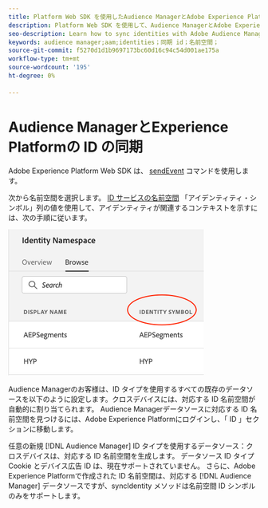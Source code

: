 ```yaml
---
title: Platform Web SDK を使用したAudience ManagerとAdobe Experience Platformの ID の同期
description: Platform Web SDK を使用して、Audience ManagerとAdobe Experience Platformの間で ID を同期する方法について説明します
seo-description: Learn how to sync identities with Adobe Audience Manager with Experience Platform Web SDK
keywords: audience manager;aam;identities；同期 id；名前空間；
source-git-commit: f5270d1d1b9697173bc60d16c94c54d001ae175a
workflow-type: tm+mt
source-wordcount: '195'
ht-degree: 0%

---
```



# Audience ManagerとExperience Platformの ID の同期

Adobe Experience Platform Web SDK は、 [sendEvent](./overview.md#syncing-identities) コマンドを使用します。

次から名前空間を選択します。 [ID サービスの名前空間](../../identity/../identity-service/namespaces.md) 「アイデンティティ・シンボル」列の値を使用して、アイデンティティが関連するコンテキストを示すには、次の手順に従います。

![名前空間 UI の表示](../assets/identity/edge_namespaceUI_identity-symbol.png)

Audience Managerのお客様は、ID タイプを使用するすべての既存のデータソースを以下のように設定します。クロスデバイスには、対応する ID 名前空間が自動的に割り当てられます。 Audience Managerデータソースに対応する ID 名前空間を見つけるには、Adobe Experience Platformにログインし、「 ID 」セクションに移動します。

任意の新規 [!DNL Audience Manager] ID タイプを使用するデータソース：クロスデバイスは、対応する ID 名前空間を生成します。 データソース ID タイプ Cookie とデバイス広告 ID は、現在サポートされていません。 さらに、Adobe Experience Platformで作成された ID 名前空間は、対応する [!DNL Audience Manager] データソースですが、syncIdentity メソッドは名前空間 ID シンボルのみをサポートします。
